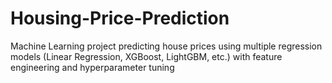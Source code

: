 # Housing-Price-Prediction
Machine Learning project predicting house prices using multiple regression models (Linear Regression, XGBoost, LightGBM, etc.) with feature engineering and hyperparameter tuning
